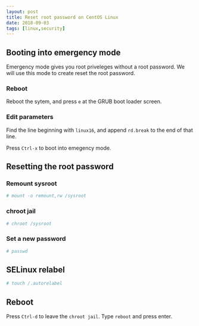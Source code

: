 ```yaml
---
layout: post
title: Reset root password on CentOS Linux
date: 2018-09-03
tags: [linux,security]
---
```


## Booting into emergency mode

Emergency mode gives you root priveleges without a root password. We will use this mode to create reset the root password.

### Reboot

Reboot the sytem, and press `e` at the GRUB boot loader screen.

### Edit parameters

Find the line beginning with `linux16`, and append `rd.break` to the end of that line.

Press `Ctrl-x` to boot into emegency mode.

## Resetting the root password

### Remount sysroot

```bash
# mount -o remount,rw /sysroot
```

### chroot jail

```bash
# chroot /sysroot
```

### Set a new password

```bash
# passwd
```

## SELinux relabel

```bash
# touch /.autorelabel
```

## Reboot

Press `Ctrl-d` to leave the `chroot jail`. Type `reboot` and press enter.

